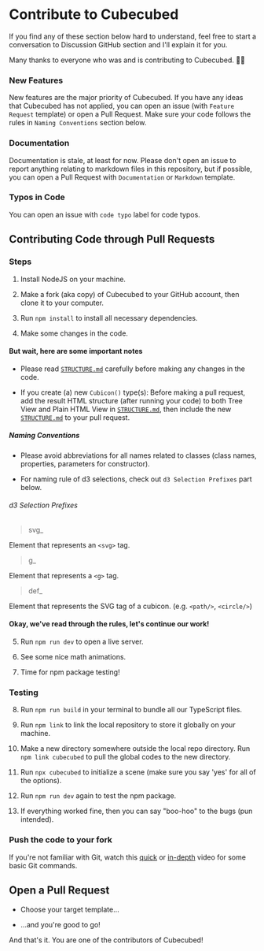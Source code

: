 # Contribute to Cubecubed

If you find any of these section below hard to understand, feel free to start a conversation to Discussion GitHub section and I'll explain it for you.

Many thanks to everyone who was and is contributing to Cubecubed. 🥳🎉

### New Features

New features are the major priority of Cubecubed. If you have any ideas that Cubecubed has not applied, you can open an issue (with `Feature Request` template) or open a Pull Request. Make sure your code follows the rules in `Naming Conventions` section below.

### Documentation

Documentation is stale, at least for now. Please don't open an issue to report anything relating to markdown files in this repository, but if possible, you can open a Pull Request with `Documentation` or `Markdown` template.

### Typos in Code

You can open an issue with `code typo` label for code typos.

## Contributing Code through Pull Requests

### Steps

1. Install NodeJS on your machine.

2. Make a fork (aka copy) of Cubecubed to your GitHub account, then clone it to your computer.

3. Run `npm install` to install all necessary dependencies.

4. Make some changes in the code.

#### But wait, here are some important notes

-   Please read [`STRUCTURE.md`](STRUCTURE.md) carefully before making any changes in the code.

-   If you create (a) new `Cubicon()` type(s): Before making a pull request, add the result HTML structure (after running your code) to both Tree View and Plain HTML View in [`STRUCTURE.md`](STRUCTURE.md), then include the new [`STRUCTURE.md`](STRUCTURE.md) to your pull request.

##### Naming Conventions

-   Please avoid abbreviations for all names related to classes (class names, properties, parameters for constructor).

-   For naming rule of d3 selections, check out `d3 Selection Prefixes` part below.

###### d3 Selection Prefixes

> svg\_

Element that represents an `<svg>` tag.

> g\_

Element that represents a `<g>` tag.

> def\_

Element that represents the SVG tag of a cubicon. (e.g. `<path/>`, `<circle/>`)

#### Okay, we've read through the rules, let's continue our work!

5. Run `npm run dev` to open a live server.

6. See some nice math animations.

7. Time for npm package testing!

### Testing

8. Run `npm run build` in your terminal to bundle all our TypeScript files.

9. Run `npm link` to link the local repository to store it globally on your machine.

10. Make a new directory somewhere outside the local repo directory. Run `npm link cubecubed` to pull the global codes to the new directory.

11. Run `npx cubecubed` to initialize a scene (make sure you say 'yes' for all of the options).

12. Run `npm run dev` again to test the npm package.

13. If everything worked fine, then you can say "boo-hoo" to the bugs (pun intended).

### Push the code to your fork

If you're not familiar with Git, watch this [quick](https://www.youtube.com/watch?v=hwP7WQkmECE) or [in-depth](https://www.youtube.com/watch?v=SWYqp7iY_Tc) video for some basic Git commands.

## Open a Pull Request

-   Choose your target template...

-   ...and you're good to go!

And that's it. You are one of the contributors of Cubecubed!
